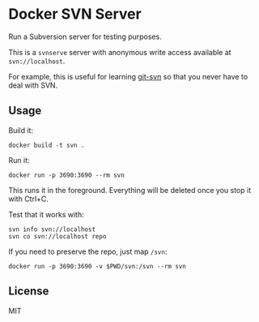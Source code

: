 # Docker SVN Server

Run a Subversion server for testing purposes.

This is a `svnserve` server with anonymous write access available at
`svn://localhost`.

For example, this is useful for learning [git-svn][git-svn] so that you never
have to deal with SVN.

## Usage

Build it:

    docker build -t svn .

Run it:

    docker run -p 3690:3690 --rm svn

This runs it in the foreground. Everything will be deleted once you stop it with
Ctrl+C.

Test that it works with:

    svn info svn://localhost
    svn co svn://localhost repo

If you need to preserve the repo, just map `/svn`:

    docker run -p 3690:3690 -v $PWD/svn:/svn --rm svn

## License

MIT

[git-svn]: https://git-scm.com/book/en/v1/Git-and-Other-Systems-Git-and-Subversion
